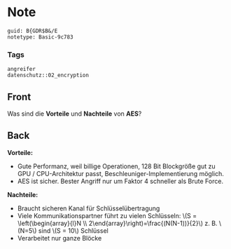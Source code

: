 # Note
```
guid: B{GDR$B&/E
notetype: Basic-9c783
```

### Tags
```
angreifer
datenschutz::02_encryption
```

## Front
Was sind die <b>Vorteile</b> und <b>Nachteile</b> von <b>AES</b>?

## Back
<b>Vorteile:</b>
<ul>
  <li>Gute Performanz, weil billige Operationen, 128 Bit Blockgröße
  gut zu GPU / CPU-Architektur passt, Beschleuniger-Implementierung
  möglich.
  <li>AES ist sicher. Bester Angriff nur um Faktor 4 schneller als
  Brute Force.
</ul><b>Nachteile:</b>
<ul>
  <li>Braucht sicheren Kanal für Schlüsselübertragung
  <li>Viele Kommunikationspartner führt zu vielen Schlüsseln: \(S =
  \left(\begin{array}{l}N \\
  2\end{array}\right)=\frac{(N(N-1))}{2}\) z. B. \(N=5\) sind \(S =
  10\) Schlüssel
  <li>Verarbeitet nur ganze Blöcke
</ul>
